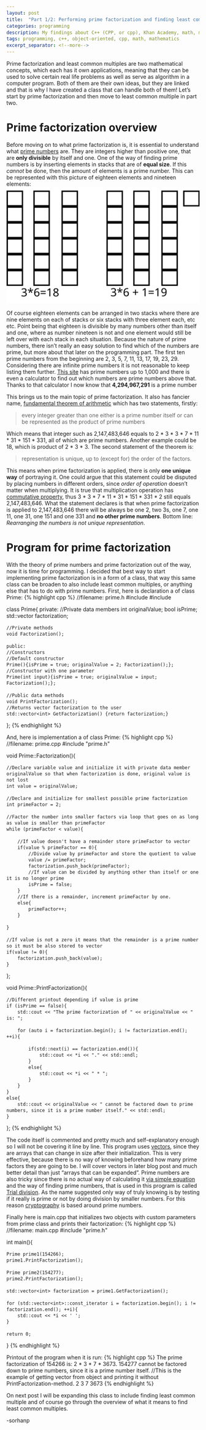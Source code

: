 ```yaml
---
layout: post
title:  "Part 1/2: Performing prime factorization and finding least common multiple in C++"
categories: programming
description: My findings about C++ (CPP, or cpp), Khan Academy, math, mathematics, prime factorization and least common multiple
tags: programming, c++, object-oriented, cpp, math, mathematics
excerpt_separator: <!--more-->
---
```


[ftoa]:https://en.wikipedia.org/wiki/Fundamental_theorem_of_arithmetic
[prime]:https://en.wikipedia.org/wiki/Prime_number
[commutative_property]:https://en.wikipedia.org/wiki/Commutative_property
[vector]:http://www.cplusplus.com/reference/vector/vector/
[mathisfun]:https://www.mathsisfun.com/prime_numbers.html
[prime_com]:https://en.wikipedia.org/wiki/Prime_number#Computational_methods
[trial_division]:https://en.wikipedia.org/wiki/Trial_division
[pubkey]:https://en.wikipedia.org/wiki/Public-key_cryptography

Prime factorization and least common multiples are two mathematical concepts, which  each has it own applications, meaning that they can be used to solve certain real life problems as well as serve as algorithm in a computer program. Both of them are their own ideas, but they are linked and that is why I have created a class that can handle both of them! Let’s start by prime factorization and then move to least common multiple in part two.<!--more-->

Prime factorization overview 
==================
Before moving on to what prime factorization is, it is essential to understand what [prime numbers][prime] are. They are integers higher than positive one, that are **only divisible** by itself and one. One of the way of finding prime numbers is by inserting elements in stacks that are of **equal size**. If this *cannot* be done, then the amount of elements is a prime number. This can be represented with this picture of eighteen elements and nineteen elements:
![Prime numbers](/assets/prime_numbers.svg)

Of course eighteen elements can be arranged in two stacks where there are nine elements on each of stacks or six stacks with three element each, etc etc. Point being that eighteen is divisible by many numbers other than itself and one, where as number nineteen is not and one element would still be left over with each stack in each situation. Because the nature of prime numbers, there isn’t really an easy solution to find which of the numbers are prime, but more about that later on the programming part. The first ten prime numbers from the beginning are 2, 3, 5, 7, 11, 13, 17, 19, 23, 29. Considering there are infinite prime numbers it is not reasonable to keep listing them further. [This site][mathisfun] has prime numbers up to 1,000 and there is even a calculator to find out which numbers are prime numbers above that. Thanks to that calculator I now know that **4,294,967,291** is a prime number

This brings us to the main topic of prime factorization. It also has fancier name, [fundamental theorem of arithmetic][ftoa] which has two statements, firstly:
>every integer greater than one either is a prime number itself or can be represented as the product of prime numbers

Which means that integer such as 2,147,483,646 equals to 2 * 3 * 3 * 7 * 11 * 31 * 151 * 331, all of which are prime numbers. Another example could be 18, which is product of 2 * 3 * 3. The second statement of the theorem is:
>representation is unique, up to (except for) the order of the factors.

This means when prime factorization is applied, there is only **one unique way** of portraying it. One could argue that this statement could be disputed by placing numbers in different orders, since *order of operation* doesn’t matter when multiplying. It is true that multiplication operation has [commutative property][commutative_property], thus 3 * 3 * 7 * 11 * 31 * 151 * 331 * 2 still equals 2,147,483,646. What the statement declares is that when prime factorization is applied to 2,147,483,646 there will be always be one 2, two 3s, one 7, one 11, one 31, one 151 and one 331 and **no other prime numbers**. Bottom line: *Rearranging the numbers is not unique representation*.

Program for prime factorization
==================
With the theory of prime numbers and prime factorization out of the way, now it is time for programming. I decided that best way to start implementing prime factorization is in a form of a class, that way this same class can be broaden to also include least common multiples, or anything else that has to do with prime numbers. First, here is declaration a of class Prime:
{% highlight cpp %}
//filename: prime.h
#include <iostream>
#include <vector>

class Prime{
    private:
    //Private data members
    int originalValue;
    bool isPrime;
    std::vector<int> factorization;
    
    //Private methods
    void Factorization();
    
    public:
    //Constructors
    //Default constructor
    Prime(){isPrime = true; originalValue = 2; Factorization();};
    //Constructor with one parameter
    Prime(int input){isPrime = true; originalValue = input; Factorization();};

    //Public data methods
    void PrintFactorization();
    //Returns vector factorization to the user
    std::vector<int> GetFactorization() {return factorization;}
};
{% endhighlight %}

And, here is implementation a of class Prime:
{% highlight cpp %}
//filename: prime.cpp
#include "prime.h"

void Prime::Factorization(){
    
    //Declare variable value and initialize it with private data member originalValue so that when factorization is done, original value is not lost
    int value = originalValue;

    //Declare and initialize for smallest possible prime factorization
    int primeFactor = 2;

    //Factor the number into smaller factors via loop that goes on as long as value is smaller than primeFactor
    while (primeFactor < value){
        
        //If value doesn't have a remainder store primeFactor to vector
        if(value % primeFactor == 0){
            //Divide value by primeFactor and store the quotient to value
            value /= primeFactor;
            factorization.push_back(primeFactor);
            //If value can be divided by anything other than itself or one it is no longer prime
            isPrime = false;
        }
        //If there is a remainder, increment primeFactor by one.
        else{
            primeFactor++;
        }

    }
    
    //If value is not a zero it means that the remainder is a prime number so it must be also stored to vector
    if(value != 0){
        factorization.push_back(value);
    }

};

void Prime::PrintFactorization(){
    
    //Different printout depending if value is prime
    if (isPrime == false){
        std::cout << "The prime factorization of " << originalValue << " is: ";

        for (auto i = factorization.begin(); i != factorization.end(); ++i){

            if(std::next(i) == factorization.end()){
                std::cout << *i << "." << std::endl;
            }
            else{
                std::cout << *i << " * ";
            }
        }
    }
    else{
        std::cout << originalValue << " cannot be factored down to prime numbers, since it is a prime number itself." << std::endl;
    }
    
};
{% endhighlight %}

The code itself is commented and pretty much and self-explanatory enough so I will not be covering it line by line. This program uses [vectors][vector], since they are arrays that can change in size after their initialization. This is very effective, because there is no way of knowing beforehand how many prime factors they are going to be. I will cover vectors in later blog post and much better detail than just “arrays that can be expanded”. Prime numbers are also tricky since there is no actual way of calculating it [via simple equation][prime_com] and the way of finding prime numbers, that is used in this program is called [Trial division][trial_division]. As the name suggested only way of truly knowing is by testing if it really is prime or not by doing division by smaller numbers. For this reason [cryptography][pubkey] is based around prime numbers.

Finally here is main.cpp that initializes two objects with custom parameters from prime class and prints their factorization:
{% highlight cpp %}
//filename: main.cpp
#include "prime.h"

int main(){
    
    Prime prime1(154266);
    prime1.PrintFactorization();
    
    Prime prime2(154277);
    prime2.PrintFactorization();
    
    std::vector<int> factorization = prime1.GetFactorization();
    
    for (std::vector<int>::const_iterator i = factorization.begin(); i != factorization.end(); ++i){
        std::cout << *i << ' ';
    }
    
    return 0;
}
{% endhighlight %}

Printout of the program when it is run:
{% highlight cpp %}
The prime factorization of 154266 is: 2 * 3 * 7 * 3673.
154277 cannot be factored down to prime numbers, since it is a prime number itself.
//This is the example of getting vector from object and printing it without PrintFactorization-method.
2 3 7 3673
{% endhighlight %}

On next post I will be expanding this class to include finding least common multiple and of course go through the overview of what it means to find least common multiples.

-sorhanp